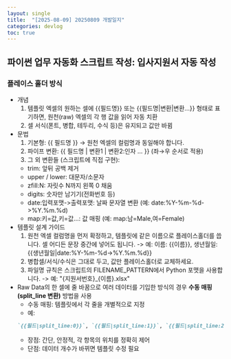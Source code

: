 ```yaml
---
layout: single
title:  "[2025-08-09] 20250809 개발일지"
categories: devlog
toc: true
---
```


## 파이썬 업무 자동화 스크립트 작성: 입사지원서 자동 작성

### 플레이스 홀더 방식
- 개념
  1. 템플릿 엑셀의 원하는 셀에 {{필드명}} 또는 {{필드명|변환|변환...}} 형태로 표기하면, 원천(raw) 엑셀의 각 행 값을 읽어 자동 치환  
  2. 셀 서식(폰트, 병합, 테두리, 수식 등)은 유지되고 값만 바뀜
- 문법
  1. 기본형: {{ 필드명 }} → 원천 엑셀의 컬럼명과 동일해야 합니다.
  2. 파이프 변환: {{ 필드명 | 변환1 | 변환2:인자 ... }} (좌→우 순서로 적용)
  3. 그 외 변환들 (스크립트에 직접 구현):
    - trim: 앞뒤 공백 제거
    - upper / lower: 대문자/소문자
    - zfill:N: 자릿수 N까지 왼쪽 0 채움
    - digits: 숫자만 남기기(전화번호 등)
    - date:입력포맷->출력포맷: 날짜 문자열 변환 (예: date:%Y-%m-%d->%Y.%m.%d)
    - map:키=값,키=값...: 값 매핑 (예: map:남=Male,여=Female)
- 템플릿 설계 가이드
  1. 원천 엑셀 컬럼명을 먼저 확정하고, 템플릿에 같은 이름으로 플레이스홀더를 씁니다. 셀 어디든 문장 중간에 넣어도 됩니다. -> 예: 이름: {{이름}}, 생년월일: {{생년월일|date:%Y-%m-%d->%Y.%m.%d}}
  2. 병합셀/서식/수식은 그대로 두고, 값만 플레이스홀더로 교체하세요.
  3. 파일명 규칙은 스크립트의 FILENAME_PATTERN에서 Python 포맷을 사용합니다. -> 예: "{지원서번호}_{이름}.xlsx"
- Raw Data의 한 셀에 줄 바꿈으로 여러 데이터를 기입한 방식의 경우 **수동 매핑 (split_line 변환)** 방법을 사용
  - 수동 매핑: 템플릿에서 각 줄을 개별적으로 지정
  - 예:
  ```markdown
  `{{필드|split_line:0}}`, `{{필드|split_line:1}}`, `{{필드|split_line:2}}`
  ```
  - 장점: 간단, 안정적, 각 항목의 위치를 정확히 제어
  - 단점: 데이터 개수가 바뀌면 템플릿 수정 필요
